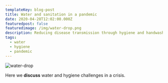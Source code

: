 ```yaml
---
templateKey: blog-post
title: Water and sanitation in a pandemic
date: 2020-04-28T12:02:00.000Z
featuredpost: false
featuredimage: /img/water-drop.png
description: Reducing disease transmission through hygiene and handwashing. Challenges in the community and homestead.
tags:
  - water
  - hygiene
  - pandemic
---
```

![water-drop](/img/water-drop.png)

Here we **discuss** water and hygiene challenges in a crisis.
